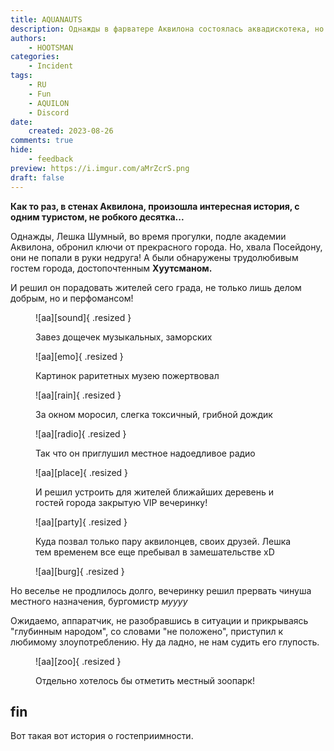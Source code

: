 ```yaml
---
title: AQUANAUTS
description: Однажды в фарватере Aквилона состоялась аквадискотека, но удостоились ее лишь избранные аквилонцы...
authors:
    - HOOTSMAN
categories:
    - Incident
tags:
    - RU
    - Fun
    - AQUILON
    - Discord
date:
    created: 2023-08-26
comments: true
hide:
    - feedback
preview: https://i.imgur.com/aMrZcrS.png
draft: false
---
```


**Как то раз, в стенах Аквилона, произошла интересная история, с одним туристом, не робкого десятка...**

Однажды, Лешка Шумный, во время прогулки, подле академии Аквилона, обронил ключи от прекрасного города.
Но, хвала Посейдону, они не попали в руки недруга!
A были обнаружены трудолюбивым гостем города, достопочтенным **Хуутсманом.**

И решил он порадовать жителей сего града, не только лишь делом добрым, но и перфомансом!

<!-- more -->

<figure markdown="span">

![aa][sound]{ .resized }
<figcaption>
    Завез дощечек музыкальных, заморских
</figcaption>
</figure>

<figure markdown="span">

![aa][emo]{ .resized }
<figcaption>
    Картинок раритетных музею пожертвовал
</figcaption>
</figure>

<figure markdown="span">

![aa][rain]{ .resized }
<figcaption>
За окном моросил, слегка токсичный, грибной дождик
</figcaption>
</figure>

<figure markdown="span">

![aa][radio]{ .resized }
<figcaption>
    Так что он приглушил местное надоедливое радио
</figcaption>
</figure>

<figure markdown="span">

![aa][place]{ .resized }
<figcaption>
    И решил устроить для жителей ближайших деревень и гостей города закрытую VIP вечеринку!
</figcaption>
</figure>

<figure markdown="span">

![aa][party]{ .resized }
<figcaption>
    Куда позвал только пару аквилонцев, своих друзей.
Лешка тем временем все еще пребывал в замешательстве xD
</figcaption>
</figure>

<figure markdown="span">

![aa][burg]{ .resized }
</figure>

Но веселье не продлилось долго, вечеринку решил прервать чинуша местного назначения, бургомистр _муууу_

Ожидаемо, аппаратчик, не разобравшись в ситуации и прикрываясь "глубинным народом", со словами "не положено", приступил к любимому злоупотреблению.
Ну да ладно, не нам судить его глупость.

<figure markdown="span">

![aa][zoo]{ .resized }
<figcaption>
Отдельно хотелось бы отметить местный зоопарк!
</figcaption>
</figure>

## fin

Вот такая вот история о гостеприимности.
